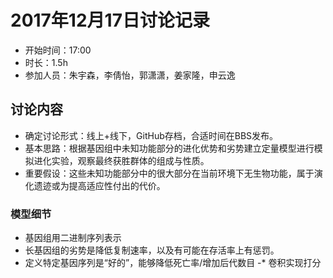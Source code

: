 # 2017年12月17日讨论记录

* 开始时间：17:00
* 时长：1.5h
* 参加人员：朱宇森，李倩怡，郭潇潇，姜家隆，申云逸

## 讨论内容

* 确定讨论形式：线上+线下，GitHub存档，合适时间在BBS发布。
* 基本思路：根据基因组中未知功能部分的进化优势和劣势建立定量模型进行模拟进化实验，观察最终获胜群体的组成与性质。
* 重要假设：这些未知功能部分中的很大部分在当前环境下无生物功能，属于演化遗迹或为提高适应性付出的代价。

### 模型细节

* 基因组用二进制序列表示
* 长基因组的劣势是降低复制速率，以及有可能在存活率上有惩罚。
* 定义特定基因序列是“好的”，能够降低死亡率/增加后代数目
 -* 卷积实现打分
 
